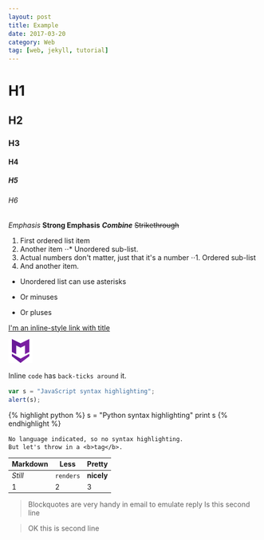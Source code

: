 ```yaml
---
layout: post
title: Example
date: 2017-03-20
category: Web
tag: [web, jekyll, tutorial]
---
```

# H1
## H2
### H3
#### H4
##### H5
###### H6

*Emphasis*
 **Strong Emphasis**
 **_Combine_**
 ~~Strikethrough~~

1. First ordered list item
2. Another item
⋅⋅* Unordered sub-list.
1. Actual numbers don't matter, just that it's a number
⋅⋅1. Ordered sub-list
4. And another item.

* Unordered list can use asterisks
- Or minuses
+ Or pluses

[I'm an inline-style link with title](https://www.google.com "Google's Homepage")

![alt text][logo]

[logo]: https://github.com/adam-p/markdown-here/raw/master/src/common/images/icon48.png "Logo Title Text 2"

Inline `code` has `back-ticks around` it.

```javascript
var s = "JavaScript syntax highlighting";
alert(s);
```

{% highlight python %}
s = "Python syntax highlighting"
print s
{% endhighlight %}

```
No language indicated, so no syntax highlighting.
But let's throw in a <b>tag</b>.
```

Markdown | Less | Pretty
--- | --- | ---
*Still* | `renders` | **nicely**
1 | 2 | 3

> Blockquotes are very handy in email to emulate reply
> Is this second line

> OK this is second line
